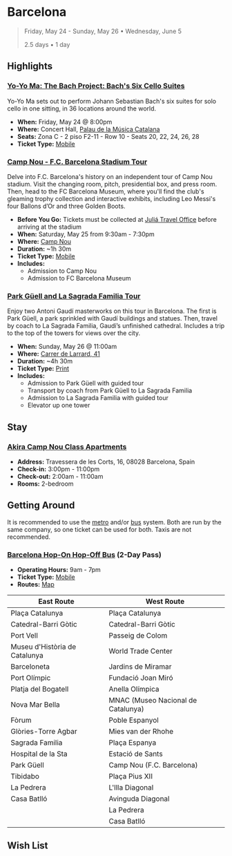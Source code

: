 # Barcelona

> Friday, May 24 - Sunday, May 26 • Wednesday, June 5
> 
> 2.5 days • 1 day

## Highlights

### [Yo-Yo Ma: The Bach Project: Bach's Six Cello Suites](https://bach.yo-yoma.com/)

Yo-Yo Ma sets out to perform Johann Sebastian Bach's six suites for solo cello in one sitting, in 36 locations around the world.

* **When:** Friday, May 24 @ 8:00pm
* **Where:** Concert Hall, [Palau de la Música Catalana](https://www.google.com/maps/place/Palau+de+la+M%C3%BAsica+Catalana/@41.3875752,2.1753128,15z/data=!4m5!3m4!1s0x0:0x7faa64b56a736c43!8m2!3d41.3875752!4d2.1753128)
* **Seats:** Zona C - 2 piso F2-11 - Row 10 - Seats 20, 22, 24, 26, 28
* **Ticket Type:** [Mobile](https://drive.google.com/drive/u/0/folders/1XG85Fr0xVJDCFjRK6RlSViPapdmeQgUb)

### [Camp Nou - F.C. Barcelona Stadium Tour](https://www.viator.com/tours/Barcelona/Camp-Nou-Experience-and-Museum-Admission-Ticket/d562-2140FCBCN)

Delve into F.C. Barcelona's history on an independent tour of Camp Nou stadium. Visit the changing room, pitch, presidential box, and press room. Then, head to the FC Barcelona Museum, where you'll find the club's gleaming trophy collection and interactive exhibits, including Leo Messi's four Ballons d’Or and three Golden Boots.

* **Before You Go:** Tickets must be collected at [Juliá Travel Office](https://www.google.com/maps/place/Juli%C3%A0+Travel/@41.3861695,2.1665412,17z/data=!4m12!1m6!3m5!1s0x12a4a2f37c982e51:0x1f61dbe8fd9b1658!2sJuli%C3%A0+Travel!8m2!3d41.3861695!4d2.1665412!3m4!1s0x12a4a2f37c982e51:0x1f61dbe8fd9b1658!8m2!3d41.3861695!4d2.1665412?hl=en) before arriving at the stadium
* **When:** Saturday, May 25 from 9:30am - 7:30pm
* **Where:** [Camp Nou](https://www.google.com/maps/place/Camp+Nou/@41.3794858,2.1233578,14.79z/data=!4m5!3m4!1s0x0:0x44f65330fe1b04b9!8m2!3d41.380896!4d2.1228198)
* **Duration:** ~1h 30m
* **Ticket Type:** [Mobile](https://drive.google.com/drive/u/0/folders/1XG85Fr0xVJDCFjRK6RlSViPapdmeQgUb)
* **Includes:**
  * Admission to Camp Nou
  * Admission to FC Barcelona Museum

### [Park Güell and La Sagrada Familia Tour](https://www.viator.com/tours/Barcelona/Skip-the-Line-Park-Guell-and-Sagrada-Familia-Tours-with-Transfer-in-Barcelona/d562-2140SAGRADAGUELL)

Enjoy two Antoni Gaudí masterworks on this tour in Barcelona. The first is Park Güell, a park sprinkled with Gaudí buildings and statues. Then, travel by coach to La Sagrada Familia, Gaudí’s unfinished cathedral. Includes a trip to the top of the towers for views over the city.

* **When:** Sunday, May 26 @ 11:00am
* **Where:** [Carrer de Larrard, 41](https://www.google.com/maps/place/Carrer+de+Larrard,+41,+08024+Barcelona,+Spain/@41.4124162,2.1515313,17z/data=!3m1!4b1!4m5!3m4!1s0x12a4a2afc03dfdbf:0xc916c74a1d93af5e!8m2!3d41.4124122!4d2.1537253?hl=en)
* **Duration:** ~4h 30m
* **Ticket Type:** [Print](https://drive.google.com/drive/u/0/folders/1XG85Fr0xVJDCFjRK6RlSViPapdmeQgUb)
* **Includes:**
  * Admission to Park Güell with guided tour
  * Transport by coach from Park Güell to La Sagrada Familia
  * Admission to La Sagrada Familia with guided tour
  * Elevator up one tower

## Stay

### [Akira Camp Nou Class Apartments](https://www.google.com/maps/place/Akira+Camp+Nou+Class+Apartments/@41.37631,2.1189504,17z/data=!3m1!4b1!4m5!3m4!1s0x12a498f136d2efd7:0x315360baead80ef1!8m2!3d41.37631!4d2.1189504?hl=en)

* **Address:** Travessera de les Corts, 16, 08028 Barcelona, Spain
* **Check-in:** 3:00pm - 11:00pm
* **Check-out:** 2:00am - 11:00am
* **Rooms:** 2-bedroom

## Getting Around

It is recommended to use the [metro](https://www.tmb.cat/en/home) and/or [bus](https://www.tmb.cat/en/home) system. Both are run by the same company, so one ticket can be used for both. Taxis are not recommended.

### [Barcelona Hop-On Hop-Off Bus](https://www.viator.com/tours/Barcelona/Barcelona-Hop-on-Hop-Off-Tour-East-to-West-Route/d562-2140BCNHOP) (2-Day Pass)

* **Operating Hours:** 9am - 7pm
* **Ticket Type:** [Mobile](https://drive.google.com/drive/u/0/folders/1XG85Fr0xVJDCFjRK6RlSViPapdmeQgUb)
* **Routes:** [Map](https://www.hoponhopoffbarcelona.org/pdf/hop-on-hop-off-barcelona.pdf)

| East Route                    | West Route                         |
|-------------------------------|------------------------------------|
| Plaça Catalunya               | Plaça Catalunya                    |
| Catedral-Barri Gòtic          | Catedral-Barri Gòtic               |
| Port Vell                     | Passeig de Colom                   |
| Museu d'Història de Catalunya | World Trade Center                 |
| Barceloneta                   | Jardins de Miramar                 |
| Port Olímpic                  | Fundació Joan Miró                 |
| Platja del Bogatell           | Anella Olímpica                    |
| Nova Mar Bella                | MNAC (Museo Nacional de Catalunya) |
| Fòrum                         | Poble Espanyol                     |
| Glòries-Torre Agbar           | Mies van der Rhohe                 |
| Sagrada Familia               | Plaça Espanya                      |
| Hospital de la Sta            | Estació de Sants                   |
| Park Güell                    | Camp Nou (F.C. Barcelona)          |
| Tibidabo                      | Plaça Pius XII                     |
| La Pedrera                    | L'llla Diagonal                    |
| Casa Batlló                   | Avinguda Diagonal                  |
|                               | La Pedrera                         |
|                               | Casa Batlló                        |

## Wish List